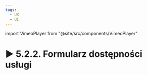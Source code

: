 ```yaml
---
tags:
  - UX
  - UI
---
```


import VimeoPlayer from "@site/src/components/VimeoPlayer"

# ▶️ 5.2.2. Formularz dostępności usługi

<VimeoPlayer videoId="643182677" />
